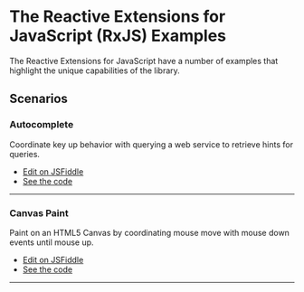 # The Reactive Extensions for JavaScript (RxJS) Examples #

The Reactive Extensions for JavaScript have a number of examples that highlight the unique capabilities of the library.  

## Scenarios

### Autocomplete ###

Coordinate key up behavior with querying a web service to retrieve hints for queries.

- [Edit on JSFiddle](http://jsfiddle.net/mattpodwysocki/AL8Mj/)
- [See the code](https://github.com/Reactive-Extensions/RxJS/tree/master/examples/autocomplete)

* * *

### Canvas Paint ###

Paint on an HTML5 Canvas by coordinating mouse move with mouse down events until mouse up.

- [Edit on JSFiddle](http://jsfiddle.net/mattpodwysocki/2EnC4/)
- [See the code](https://github.com/Reactive-Extensions/RxJS/tree/master/examples/autocomplete)

* * *

